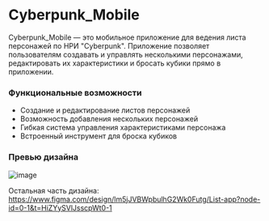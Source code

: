 # Cyberpunk_Mobile

Cyberpunk_Mobile — это мобильное приложение для ведения листа персонажей по НРИ "Cyberpunk". Приложение позволяет пользователям создавать и управлять несколькими персонажами, редактировать их характеристики и бросать кубики прямо в приложении.

### Функциональные возможности

- Создание и редактирование листов персонажей
- Возможность добавления нескольких персонажей
- Гибкая система управления характеристиками персонажа
- Встроенный инструмент для броска кубиков

### Превью дизайна
![image](https://github.com/user-attachments/assets/af97c50b-3b7e-4b04-84ab-90b0d91cb26e)

Остальная часть дизайна: https://www.figma.com/design/lm5jJVBWpbulhG2Wk0Futg/List-app?node-id=0-1&t=HiZYySVlJsscpWt0-1
